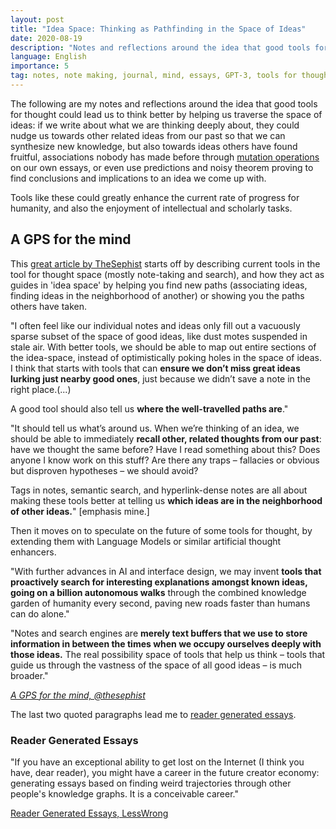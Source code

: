 ```yaml
---
layout: post
title: "Idea Space: Thinking as Pathfinding in the Space of Ideas"
date: 2020-08-19
description: "Notes and reflections around the idea that good tools for thought could lead us to think better by helping us traverse the space of ideas."
language: English
importance: 5
tag: notes, note making, journal, mind, essays, GPT-3, tools for thought, wiki, writing
---
```


The following are my notes and reflections around the idea that good tools for thought could lead us to think better by helping us traverse the space of ideas: if we write about what we are thinking deeply about, they could nudge us towards other related ideas from our past so that we can synthesize new knowledge, but also towards ideas others have found fruitful, associations nobody has made before through [mutation operations](/wiki/evolution-through-large-models) on our own essays, or even use predictions and noisy theorem proving to find conclusions and implications to an idea we come up with.

Tools like these could greatly enhance the current rate of progress for humanity, and also the enjoyment of intellectual and scholarly tasks. 

## A GPS for the mind

This [great article by TheSephist](https://thesephist.com/posts/nav/) starts off by describing current tools in the tool for thought space (mostly note-taking and search), and how they act as guides in 'idea space' by helping you find new paths (associating ideas, finding ideas in the neighborhood of another) or showing you the paths others have taken.

"I often feel like our individual notes and ideas only fill out a vacuously sparse subset of the space of good ideas, like dust motes suspended in stale air. With better tools, we should be able to map out entire sections of the idea-space, instead of optimistically poking holes in the space of ideas. I think that starts with tools that can **ensure we don’t miss great ideas lurking just nearby good ones**, just because we didn’t save a note in the right place.(...)

A good tool should also tell us **where the well-travelled paths are**."

"It should tell us what’s around us. When we’re thinking of an idea, we should be able to immediately **recall other, related thoughts from our past**: have we thought the same before? Have I read something about this? Does anyone I know work on this stuff? Are there any traps – fallacies or obvious but disproven hypotheses – we should avoid? 

Tags in notes, semantic search, and hyperlink-dense notes are all about making these tools better at telling us **which ideas are in the neighborhood of other ideas.**" \[emphasis mine.]

Then it moves on to speculate on the future of some tools for thought, by extending them with Language Models or similar artificial thought enhancers.

"With further advances in AI and interface design, we may invent **tools that proactively search for interesting explanations amongst known ideas, going on a billion autonomous walks** through the combined knowledge garden of humanity every second, paving new roads faster than humans can do alone."

"Notes and search engines are **merely text buffers that we use to store information in between the times when we occupy ourselves deeply with those ideas.** The real possibility space of tools that help us think – tools that guide us through the vastness of the space of all good ideas – is much broader."

_[A GPS for the mind, @thesephist](https://thesephist.com/posts/nav/)_

The last two quoted paragraphs lead me to [reader generated essays](/wiki/idea-space#reader-generated-essays).

### Reader Generated Essays 

"If you have an exceptional ability to get lost on the Internet (I think you have, dear reader), you might have a career in the future creator economy: generating essays based on finding weird trajectories through other people's knowledge graphs. It is a conceivable career."

[Reader Generated Essays, LessWrong](https://www.lesswrong.com/posts/ZtMsyMP5F7zzP8Gvc/reader-generated-essays)